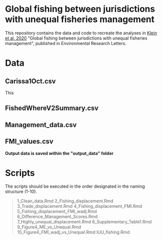 # Global fishing between jurisdictions with unequal fisheries management

This repository contains the data and code to recreate the analyses in [Klein et al. 2020](https://iopscience.iop.org/article/10.1088/1748-9326/ac97ab) "Global fishing between jurisdictions with unequal fisheries management", published in Environmental Research Letters.


# Data

## Carissa1Oct.csv

This 

## FishedWhereV2Summary.csv

## Management_data.csv

## FMI_values.csv

**Output data is saved within the "output_data" folder**

# Scripts

The scripts should be executed in the order designated in the naming structure (1-10).

> 1_Clean_data.Rmd
> 2_Fishing_displacement.Rmd
> 3_Trade_displacement.Rmd
> 4_Fishing_displacement_FMI.Rmd
> 5_Fishing_displacement_FMI_wadj.Rmd
> 6_Difference_Management_Scores.Rmd
> 7_Highly_unequal_displacement.Rmd
> 8_Supplementary_Table1.Rmd
> 9_Figure4_ME_vs_Unequal.Rmd
> 10_Figure4_FMI_wadj_vs_Unequal.Rmd
> IUU_fishing.Rmd

